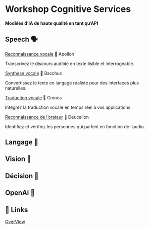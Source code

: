 # Workshop Cognitive Services

#### Modèles d’IA de haute qualité en tant qu’API

## Speech 🗣️

[Reconnaissance vocale](https://azure.microsoft.com/fr-fr/products/cognitive-services/speech-to-text/) 📁 Apollon

Transcrivez le discours audible en texte lisible et interrogeable.

[Synthèse vocale](https://azure.microsoft.com/fr-fr/products/cognitive-services/text-to-speech/) 📁 Bacchus

Convertissez le texte en langage réaliste pour des interfaces plus naturelles.

[Traduction vocale](https://azure.microsoft.com/fr-fr/products/cognitive-services/speech-translation/) 📁 Cronos 

Intégrez la traduction vocale en temps réel à vos applications.

[Reconnaissance de l’orateur](https://azure.microsoft.com/fr-fr/products/cognitive-services/speaker-recognition/) 📁 Deucalion

Identifiez et vérifiez les personnes qui parlent en fonction de l’audio.


## Langage 👅

## Vision 👀

## Décision 🌲

## OpenAi 🧠

## 🔗 Links
[OverView](https://azure.microsoft.com/fr-fr/products/cognitive-services/#overview)

